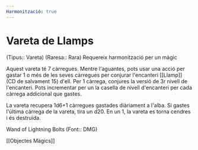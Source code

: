 ```yaml
---
Harmonització: true
---
```

# Vareta de Llamps

(Tipus:: Vareta) (Raresa:: Rara) 
Requereix harmonització per un màgic

Aquest vareta té 7 càrregues. Mentre l'aguantes, pots usar una acció per gastar 1 o més de les seves càrregues per conjurar l'encanteri [[Llamp]] (CD de salvament 15) d'ell. Per 1 càrrega, conjures la versió de 3r nivell de l'encanteri. Pots incrementar per un la casella de nivell d'encanteri per cada càrrega addicional que gastes.

La vareta recupera 1d6+1 càrregues gastades diàriament a l'alba. Si gastes l'última càrrega de la vareta, tira un d20. En un 1, la vareta es torna cendres i és destruïda.

Wand of Lightning Bolts (Font:: DMG)

[[Objectes Màgics]]